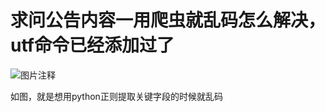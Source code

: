 # 求问公告内容一用爬虫就乱码怎么解决，utf命令已经添加过了

![图片注释](http://storage-uqer.datayes.com/58d8b2306d08bb0056c524c4/174edd64-50a1-11e7-8dd3-0242ac140004)


如图，就是想用python正则提取关键字段的时候就乱码